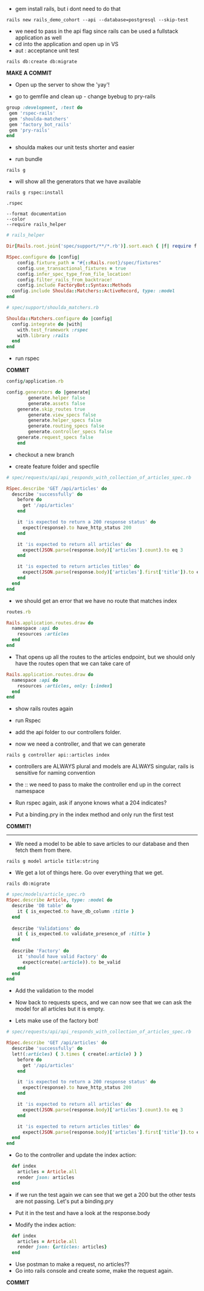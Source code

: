 - gem install rails, but i dont need to do that

```
rails new rails_demo_cohort --api --database=postgresql --skip-test 
```
 - we need to pass in the api flag since rails can be used a fullstack application as well
 - cd into the application and open up in VS
 - aut : acceptance unit test
 
 ```
rails db:create db:migrate
```
 
 **MAKE A COMMIT**

 - Open up the server to show the 'yay'!

 - go to gemfile and clean up - change byebug to pry-rails

 ```ruby
group :development, :test do
  gem 'rspec-rails'
  gem 'shoulda-matchers'
  gem 'factory_bot_rails'
  gem 'pry-rails'
end
 ```
- shoulda makes our unit tests shorter and easier

 - run bundle 

```
rails g 
```
- will show all the generators that we have available 
```
rails g rspec:install
```

```
.rspec 

--format documentation
--color
--require rails_helper
```

```ruby
# rails_helper

Dir[Rails.root.join('spec/support/**/*.rb')].sort.each { |f| require f }

RSpec.configure do |config|
	config.fixture_path = "#{::Rails.root}/spec/fixtures"
	config.use_transactional_fixtures = true
	config.infer_spec_type_from_file_location!
	config.filter_rails_from_backtrace!
	config.include FactoryBot::Syntax::Methods
  config.include Shoulda::Matchers::ActiveRecord, type: :model
end
```

```ruby
# spec/support/shoulda_matchers.rb

Shoulda::Matchers.configure do |config|
  config.integrate do |with|
    with.test_framework :rspec
    with.library :rails
  end
end
```
- run rspec 

**COMMIT**

```ruby
config/application.rb 

config.generators do |generate|
		generate.helper false
		generate.assets false
    generate.skip_routes true
		generate.view_specs false
		generate.helper_specs false
		generate.routing_specs false
		generate.controller_specs false
    generate.request_specs false
	end
```
- checkout a new branch

- create feature folder and specfile 

```ruby
# spec/requests/api/api_responds_with_collection_of_articles_spec.rb

RSpec.describe 'GET /api/articles' do
  describe 'successfully' do
    before do
      get '/api/articles'
    end

    it 'is expected to return a 200 response status' do
      expect(response).to have_http_status 200
    end

    it 'is expected to return all articles' do
      expect(JSON.parse(response.body)['articles'].count).to eq 3
    end

    it 'is expected to return articles titles' do
      expect(JSON.parse(response.body)['articles'].first['title']).to eq 'This is an awesome title'
    end
  end
end
```
- we should get an error that we have no route that matches index

```ruby
routes.rb

Rails.application.routes.draw do
  namespace :api do
    resources :articles
  end
end
```
- That opens up all the routes to the articles endpoint, but we should only have the routes open that we can take care of
```ruby
Rails.application.routes.draw do
  namespace :api do
    resources :articles, only: [:index]
  end
end
```
- show rails routes again

- run Rspec
- add the api folder to our controllers folder. 
- now we need a controller, and that we can generate
```
rails g controller api::articles index
```
- controllers are ALWAYS plural and models are ALWAYS singular, rails is sensitive for naming convention 
- the :: we need to pass to make the controller end up in the correct namespace 

- Run rspec again, ask if anyone knows what a 204 indicates?
- Put a binding.pry in the index method and only run the first test

**COMMIT!**
_____

- We need a model to be able to save articles to our database and then fetch them from there. 
```
rails g model article title:string 
```

- We get a lot of things here. Go over everything that we get. 

```
rails db:migrate
```

```ruby
# spec/models/article_spec.rb
RSpec.describe Article, type: :model do
  describe 'DB table' do
    it { is_expected.to have_db_column :title }
  end
  
  describe 'Validations' do
    it { is_expected.to validate_presence_of :title }
  end
  
  describe 'Factory' do
    it 'should have valid Factory' do
      expect(create(:article)).to be_valid
    end
  end
end
```
- Add the validation to the model

- Now back to requests specs, and we can now see that we can ask the model for all articles but it is empty. 
- Lets make use of the factory bot! 

```ruby
# spec/requests/api/api_responds_with_collection_of_articles_spec.rb

RSpec.describe 'GET /api/articles' do
  describe 'successfully' do
  let!(:articles) { 3.times { create(:article) } }
    before do
      get '/api/articles'
    end

    it 'is expected to return a 200 response status' do
      expect(response).to have_http_status 200
    end

    it 'is expected to return all articles' do
      expect(JSON.parse(response.body)['articles'].count).to eq 3
    end

    it 'is expected to return articles titles' do
      expect(JSON.parse(response.body)['articles'].first['title']).to eq 'This is an awesome title'
  end
end
```

- Go to the controller and update the index action:
```ruby
  def index
    articles = Article.all
    render json: articles
  end
```
- if we run the test again we can see that we get a 200 but the other tests are not passing. Let's put a binding.pry
- Put it in the test and have a look at the response.body

- Modify the index action:
```ruby
  def index
    articles = Article.all
    render json: {articles: articles}
  end
```
- Use postman to make a request, no articles??
- Go into rails console and create some, make the request again. 

**COMMIT**